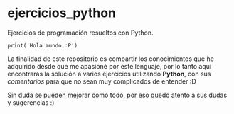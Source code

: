 # ejercicios_python
Ejercicios de programación resueltos con Python. 

    print('Hola mundo :P')

La finalidad de este repositorio es compartir los conocimientos que he adquirido desde que me apasioné por este lenguaje, por lo tanto aquí encontrarás la solución a varios ejercicios utilizando **Python**, con sus *comentarios* para que no sean muy complicados de entender :D

Sin duda se pueden mejorar como todo, por eso quedo atento a sus dudas y sugerencias :)

